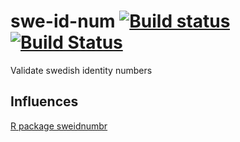 # swe-id-num [![Build status](https://ci.appveyor.com/api/projects/status/feqy2yo8k2738kub/branch/master?svg=true)](https://ci.appveyor.com/project/wallymathieu/swe-id-num/branch/master) [![Build Status](https://travis-ci.org/wallymathieu/swe-id-num.svg?branch=master)](https://travis-ci.org/wallymathieu/swe-id-num)

Validate swedish identity numbers

## Influences

[R package sweidnumbr](https://github.com/rOpenGov/sweidnumbr)
